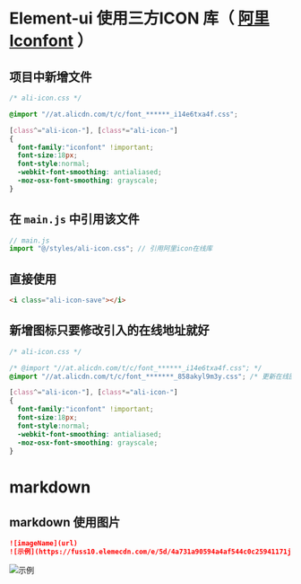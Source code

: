 # Element-ui 使用三方ICON 库（ [阿里Iconfont](https://www.iconfont.cn/) ）

## 项目中新增文件

```css
/* ali-icon.css */

@import "//at.alicdn.com/t/c/font_******_i14e6txa4f.css";

[class^="ali-icon-"], [class*="ali-icon-"]
{
  font-family:"iconfont" !important;
  font-size:18px;
  font-style:normal;
  -webkit-font-smoothing: antialiased;
  -moz-osx-font-smoothing: grayscale;
}

```

## 在 `main.js` 中引用该文件

```js
// main.js
import "@/styles/ali-icon.css"; // 引用阿里icon在线库
```

## 直接使用 

```html
<i class="ali-icon-save"></i>
```

## 新增图标只要修改引入的在线地址就好

```css
/* ali-icon.css */

/* @import "//at.alicdn.com/t/c/font_******_i14e6txa4f.css"; */
@import "//at.alicdn.com/t/c/font_*******_858akyl9m3y.css"; /* 更新在线图标库 */

[class^="ali-icon-"], [class*="ali-icon-"]
{
  font-family:"iconfont" !important;
  font-size:18px;
  font-style:normal;
  -webkit-font-smoothing: antialiased;
  -moz-osx-font-smoothing: grayscale;
}
```




# markdown
## markdown 使用图片

```markdown
![imageName](url)
![示例](https://fuss10.elemecdn.com/e/5d/4a731a90594a4af544c0c25941171jpeg.jpeg)
```
![示例](https://fuss10.elemecdn.com/e/5d/4a731a90594a4af544c0c25941171jpeg.jpeg)
